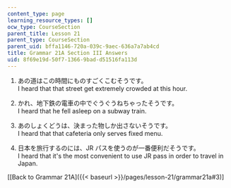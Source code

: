 ```yaml
---
content_type: page
learning_resource_types: []
ocw_type: CourseSection
parent_title: Lesson 21
parent_type: CourseSection
parent_uid: bffa1146-720a-039c-9aec-636a7a7ab4cd
title: Grammar 21A Section III Answers
uid: 8f69e19d-50f7-1366-9bad-d51516fa113d
---
```


1.  あの道はこの時間にものすごくこむそうです。  
    I heard that that street get extremely crowded at this hour.
    
2.  かれ、地下鉄の電車の中でぐうぐうねちゃったそうです。  
    I heard that he fell asleep on a subway train.
    
3.  あのしょくどうは、決まった物しか出さないそうです。  
    I heard that that cafeteria only serves fixed menu.
    
4.  日本を旅行するのには、JR パスを使うのが一番便利だそうです。  
    I heard that it's the most convenient to use JR pass in order to travel in Japan.
    

\[[Back to Grammar 21A]({{< baseurl >}}/pages/lesson-21/grammar21a#3)\]